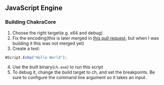 ## JavaScript Engine

### Building ChakraCore

1. Choose the right target(e.g. x64 and debug)
2. Fix the encoding(this is later merged in [this pull request](https://github.com/Microsoft/ChakraCore/pull/100), but when I was building it this was not merged yet)
3. Create a test:

  ```javascript
  WScript.Echo("Hello World");
  ```
4. Use the built binary(`ch.exe`) to run this script
5. To debug it, change the build target to ch, and set the breakpoints. Be sure to configure the command line argument so it takes an input.

